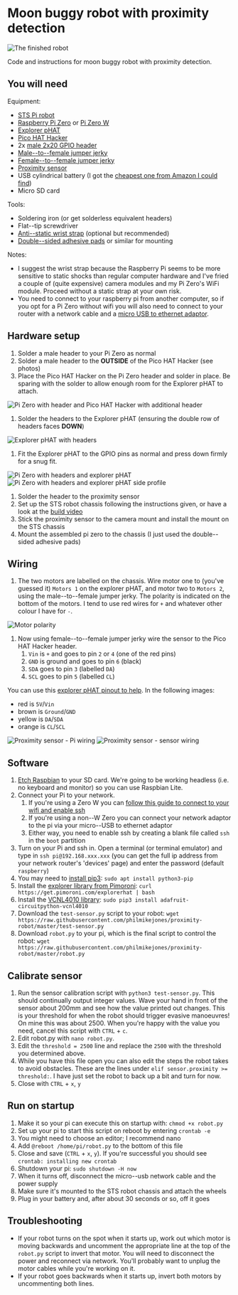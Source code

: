 # Moon buggy robot with proximity detection

![The finished robot](robot-finished.jpeg)

Code and instructions for moon buggy robot with proximity detection.

## You will need

Equipment:

- [STS Pi robot](https://shop.pimoroni.com/products/sts-pi)
- [Raspberry Pi Zero](https://shop.pimoroni.com/products/raspberry-pi-zero) or [Pi Zero W](https://shop.pimoroni.com/products/raspberry-pi-zero-w)
- [Explorer pHAT](https://shop.pimoroni.com/products/explorer-phat)
- [Pico HAT Hacker](https://shop.pimoroni.com/products/pico-hat-hacker)
- 2x [male 2x20 GPIO header](https://shop.pimoroni.com/products/colour-coded-gpio-headers)
- [Male--to--female jumper jerky](https://shop.pimoroni.com/products/jumper-jerky-junior?variant=1076482177)
- [Female--to--female jumper jerky](https://shop.pimoroni.com/products/jumper-jerky-junior?variant=1076482185)
- [Proximity sensor](https://shop.pimoroni.com/products/vcnl4010-proximity-light-sensor)
- USB cylindrical battery (I got the [cheapest one from Amazon I could find](https://www.amazon.co.uk/gp/product/B07KY63Z3R/ref=ppx_yo_dt_b_asin_title_o00_s00?ie=UTF8&psc=1))
- Micro SD card

Tools:

- Soldering iron (or get solderless equivalent headers)
- Flat--tip screwdriver
- [Anti--static wrist strap](https://shop.pimoroni.com/products/anti-static-wrist-strap) (optional but recommended)
- [Double--sided adhesive pads](https://www.amazon.co.uk/Sellotape-Permanent-Double-Sided-Sticky/dp/B004OHT7LS/ref=sxbs_bbp_recs_sx_w_p_v1?keywords=adhesive+pads&pd_rd_i=B004OHT7LS&pd_rd_r=20044f5f-d219-4ed1-9727-8bbff4120d2b&pd_rd_w=4boMm&pd_rd_wg=e2PTD&pf_rd_p=e6692ec6-496f-4aae-9035-49021365f38d&pf_rd_r=439N9P4EHGCF90QT6NBB&qid=1572294758) or similar for mounting

Notes:

- I suggest the wrist strap because the Raspberry Pi seems to be more sensitive to static shocks than regular computer hardware and I've fried a couple of (quite expensive) camera modules and my Pi Zero's WiFi module.
Proceed without a static strap at your own risk.
- You need to connect to your raspberry pi from another computer, so if you opt for a Pi Zero without wifi you will also need to connect to your router with a network cable and a [micro USB to ethernet adaptor](https://shop.pimoroni.com/products/three-port-usb-hub-with-ethernet-and-microb-connector).

## Hardware setup

1. Solder a male header to your Pi Zero as normal
1. Solder a male header to the **OUTSIDE** of the Pico HAT Hacker (see photos)
1. Place the Pico HAT Hacker on the Pi Zero header and solder in place. Be sparing with the solder to allow enough room for the Explorer pHAT to attach.

![Pi Zero with header and Pico HAT Hacker with additional header](pi-header-pico.jpeg)

1. Solder the headers to the Explorer pHAT (ensuring the double row of headers faces **DOWN**)

![Explorer pHAT with headers](explorer-phat-headers.jpeg)

1. Fit the Explorer pHAT to the GPIO pins as normal and press down firmly for a snug fit.

![Pi Zero with headers and explorer pHAT](pi-explorer.jpeg)
![Pi Zero with headers and explorer pHAT side profile](pi-explorer-profile.jpeg)

1. Solder the header to the proximity sensor
1. Set up the STS robot chassis following the instructions given, or have a look at the [build video](https://youtu.be/jHn3ZiPG69w)
1. Stick the proximity sensor to the camera mount and install the mount on the STS chassis
1. Mount the assembled pi zero to the chassis (I just used the double--sided adhesive pads)

## Wiring

1. The two motors are labelled on the chassis. Wire motor one to (you've guessed it) `Motors 1` on the explorer pHAT, and motor two to `Motors 2`, using the male--to--female jumper jerky. The polarity is indicated on the bottom of the motors. I tend to use red wires for `+` and whatever other colour I have for `-`.

![Motor polarity](motor-polarity.jpeg)

1. Now using female--to--female jumper jerky wire the sensor to the Pico HAT Hacker header.
    1. `Vin` is `+` and goes to pin `2` or `4` (one of the red pins)
    1. `GND` is ground and goes to pin `6` (black)
    1. `SDA` goes to pin `3` (labelled `DA`)
    1. `SCL` goes to pin `5` (labelled `CL`)

You can use this [explorer pHAT pinout to help](https://pinout.xyz/pinout/explorer_phat).
In the following images:

- red is `5V`/`Vin`
- brown is `Ground`/`GND`
- yellow is `DA`/`SDA`
- orange is `CL`/`SCL`

![Proximity sensor - Pi wiring](sensor-wiring-pi.jpeg)
![Proximity sensor - sensor wiring](sensor-wiring.jpeg)

## Software

1. [Etch Raspbian](https://www.raspberrypi.org/downloads/raspbian/) to your SD card. We're going to be working headless (i.e. no keyboard and monitor) so you can use Raspbian Lite.
1. Connect your Pi to your network.
    1. If you're using a Zero W you can [follow this guide to connect to your wifi and enable ssh](https://www.raspberrypi-spy.co.uk/2017/04/manually-setting-up-pi-wifi-using-wpa_supplicant-conf/)
    1. If you're using a non--W Zero you can connect your network adaptor to the pi via your micro--USB to ethernet adaptor
    1. Either way, you need to enable ssh by creating a blank file called `ssh` in the `boot` partition
1. Turn on your Pi and ssh in. Open a terminal (or terminal emulator) and type in `ssh pi@192.168.xxx.xxx` (you can get the full ip address from your network router's 'devices' page) and enter the password (default `raspberry`)
1. You may need to [install pip3](https://www.raspberrypi.org/documentation/linux/software/python.md): `sudo apt install python3-pip`
1. Install the [explorer library from Pimoroni](https://github.com/pimoroni/explorer-hat): `curl https://get.pimoroni.com/explorerhat | bash`
1. Install the [VCNL4010 library](https://learn.adafruit.com/using-vcnl4010-proximity-sensor/python-circuitpython): `sudo pip3 install adafruit-circuitpython-vcnl4010`
1. Download the `test-sensor.py` script to your robot: `wget https://raw.githubusercontent.com/philmikejones/proximity-robot/master/test-sensor.py`
1. Download `robot.py` to your pi, which is the final script to control the robot: `wget https://raw.githubusercontent.com/philmikejones/proximity-robot/master/robot.py`

## Calibrate sensor

1. Run the sensor calibration script with `python3 test-sensor.py`. This should continually output integer values. Wave your hand in front of the sensor about 200mm and see how the value printed out changes. This is your threshold for when the robot should trigger evasive manoeuvres! On mine this was about 2500. When you're happy with the value you need, cancel this script with `CTRL` + `c`.
1. Edit robot.py with `nano robot.py`.
1. Edit the `threshold = 2500` line and replace the `2500` with the threshold you determined above.
1. While you have this file open you can also edit the steps the robot takes to avoid obstacles. These are the lines under `elif sensor.proximity >= threshold:`. I have just set the robot to back up a bit and turn for now.
1. Close with `CTRL` + `x`, `y`

## Run on startup

1. Make it so your pi can execute this on startup with: `chmod +x robot.py`
1. Set up your pi to start this script on reboot by entering `crontab -e`
1. You might need to choose an editor; I recommend nano
1. Add `@reboot /home/pi/robot.py` to the bottom of this file
1. Close and save (`CTRL` + `x`, `y`). If you're successful you should see `crontab: installing new crontab`
1. Shutdown your pi: `sudo shutdown -H now`
1. When it turns off, disconnect the micro--usb network cable and the power supply
1. Make sure it's mounted to the STS robot chassis and attach the wheels
1. Plug in your battery and, after about 30 seconds or so, off it goes

## Troubleshooting

- If your robot turns on the spot when it starts up, work out which motor is moving backwards and uncomment the appropriate line at the top of the `robot.py` script to invert that motor. You will need to disconnect the power and reconnect via network. You'll probably want to unplug the motor cables while you're working on it.
- If your robot goes backwards when it starts up, invert both motors by uncommenting both lines.
